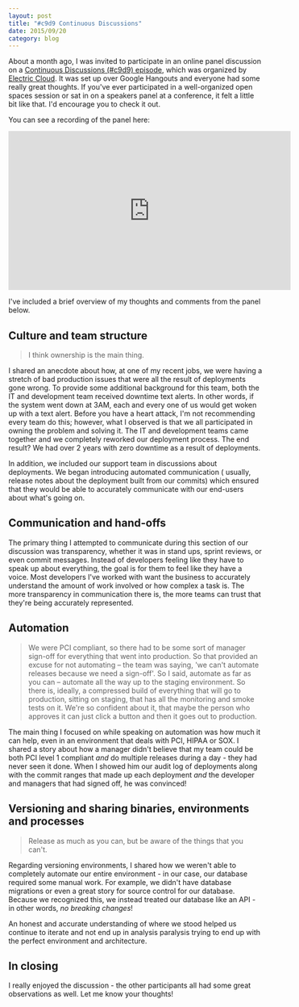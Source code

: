 ```yaml
---
layout: post
title: "#c9d9 Continuous Discussions"
date: 2015/09/20
category: blog
---
```


About a month ago, I was invited to participate in an online panel discussion on
a
[Continuous Discussions (#c9d9) episode](http://electric-cloud.com/lp/continuous-discussions/),
which was organized by
[Electric Cloud](http://electric-cloud.com/powering-continuous-delivery/). It
was set up over Google Hangouts and everyone had some really great thoughts. If
you've ever participated in a well-organized open spaces session or sat in on a
speakers panel at a conference, it felt a little bit like that. I'd encourage
you to check it out.

You can see a recording of the panel here:

<iframe width="560" height="315" src="https://www.youtube.com/embed/HkLuAOXxuLs" frameborder="0" allowfullscreen></iframe>

I've included a brief overview of my thoughts and comments from the panel below.

## Culture and team structure

> I think ownership is the main thing.

I shared an anecdote about how, at one of my recent jobs, we were having a
stretch of bad production issues that were all the result of deployments gone
wrong. To provide some additional background for this team, both the IT and
development team received downtime text alerts. In other words, if the system
went down at 3AM, each and every one of us would get woken up with a text alert.
Before you have a heart attack, I'm not recommending every team do this;
however, what I observed is that we all participated in owning the problem and
solving it. The IT and development teams came together and we completely
reworked our deployment process. The end result? We had over 2 years with zero
downtime as a result of deployments.

In addition, we included our support team in discussions about deployments. We
began introducing automated communication ( usually, release notes about the
deployment built from our commits) which ensured that they would be able to
accurately communicate with our end-users about what's going on.

## Communication and hand-offs

The primary thing I attempted to communicate during this section of our
discussion was transparency, whether it was in stand ups, sprint reviews, or
even commit messages. Instead of developers feeling like they have to speak up
about everything, the goal is for them to feel like they have a voice. Most
developers I've worked with want the business to accurately understand the
amount of work involved or how complex a task is. The more transparency in
communication there is, the more teams can trust that they're being accurately
represented.

## Automation

> We were PCI compliant, so there had to be some sort of manager sign-off for
> everything that went into production. So that provided an excuse for not
> automating – the team was saying, 'we can't automate releases because we need
> a sign-off'. So I said, automate as far as you can – automate all the way up
> to the staging environment. So there is, ideally, a compressed build of
> everything that will go to production, sitting on staging, that has all the
> monitoring and smoke tests on it. We're so confident about it, that maybe the
> person who approves it can just click a button and then it goes out to
> production.

The main thing I focused on while speaking on automation was how much it can
help, even in an environment that deals with PCI, HIPAA or SOX. I shared a story
about how a manager didn't believe that my team could be both PCI level 1
compliant _and_ do multiple releases during a day - they had never seen it done.
When I showed him our audit log of deployments along with the commit ranges that
made up each deployment _and_ the developer and managers that had signed off, he
was convinced!

## Versioning and sharing binaries, environments and processes

> Release as much as you can, but be aware of the things that you can't.

Regarding versioning environments, I shared how we weren't able to completely
automate our entire environment - in our case, our database required some manual
work. For example, we didn't have database migrations or even a great story for
source control for our database. Because we recognized this, we instead treated
our database like an API - in other words, _no breaking changes_!

An honest and accurate understanding of where we stood helped us continue to
iterate and not end up in analysis paralysis trying to end up with the perfect
environment and architecture.

## In closing

I really enjoyed the discussion - the other participants all had some great
observations as well. Let me know your thoughts!
